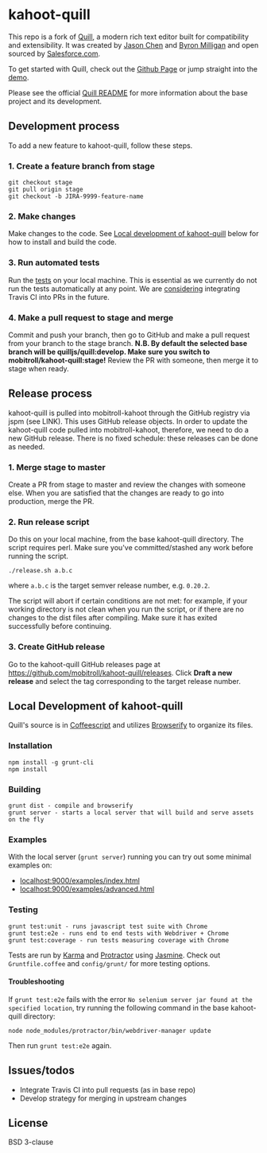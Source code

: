 # kahoot-quill

This repo is a fork of [Quill](https://github.com/quilljs/quill), a modern rich text editor built for compatibility and extensibility. It was created by [Jason Chen](https://twitter.com/jhchen) and [Byron Milligan](https://twitter.com/byronmilligan) and open sourced by [Salesforce.com](http://www.salesforce.com).

To get started with Quill, check out the [Github Page](http://quilljs.com/) or jump straight into the [demo](http://quilljs.com/examples/).

Please see the official [Quill README](https://github.com/quilljs/quill/blob/develop/README.md) for more information about the base project and its development.

## Development process

To add a new feature to kahoot-quill, follow these steps.

### 1. Create a feature branch from stage

```
git checkout stage
git pull origin stage
git checkout -b JIRA-9999-feature-name
```

### 2. Make changes

Make changes to the code. See [Local development of kahoot-quill](https://github.com/mobitroll/kahoot-quill#local-development-of-kahoot-quill) below for how to install and build the code.

### 3. Run automated tests

Run the [tests](https://github.com/mobitroll/kahoot-quill#testing) on your local machine. This is essential as we currently do not run the tests automatically at any point. We are [considering]() integrating Travis CI into PRs in the future.

### 4. Make a pull request to stage and merge

Commit and push your branch, then go to GitHub and make a pull request from your branch to the stage branch. **N.B. By default the selected base branch will be quilljs/quill:develop. Make sure you switch to mobitroll/kahoot-quill:stage!**
Review the PR with someone, then merge it to stage when ready.


## Release process

kahoot-quill is pulled into mobitroll-kahoot through the GitHub registry via jspm (see LINK). This uses GitHub release objects. In order to update the kahoot-quill code pulled into mobitroll-kahoot, therefore, we need to do a new GitHub release. There is no fixed schedule: these releases can be done as needed.

### 1. Merge stage to master

Create a PR from stage to master and review the changes with someone else. When you are satisfied that the changes are ready to go into production, merge the PR.

### 2. Run release script

Do this on your local machine, from the base kahoot-quill directory. The script requires perl. Make sure you've committed/stashed any work before running the script.

```
./release.sh a.b.c
```
where `a.b.c` is the target semver release number, e.g. `0.20.2`.

The script will abort if certain conditions are not met: for example, if your working directory is not clean when you run the script, or if there are no changes to the dist files after compiling. Make sure it has exited successfully before continuing.

### 3. Create GitHub release

Go to the kahoot-quill GitHub releases page at https://github.com/mobitroll/kahoot-quill/releases. 
Click **Draft a new release** and select the tag corresponding to the target release number.


## Local Development of kahoot-quill

Quill's source is in [Coffeescript](http://coffeescript.org/) and utilizes [Browserify](http://browserify.org/) to organize its files.

### Installation

    npm install -g grunt-cli
    npm install

### Building

    grunt dist - compile and browserify
    grunt server - starts a local server that will build and serve assets on the fly

### Examples

With the local server (`grunt server`) running you can try out some minimal examples on:

- [localhost:9000/examples/index.html](http://localhost:9000/examples/index.html)
- [localhost:9000/examples/advanced.html](http://localhost:9000/examples/advanced.html)


### Testing

    grunt test:unit - runs javascript test suite with Chrome
    grunt test:e2e - runs end to end tests with Webdriver + Chrome
    grunt test:coverage - run tests measuring coverage with Chrome

Tests are run by [Karma](http://karma-runner.github.io/) and [Protractor](https://github.com/angular/protractor) using [Jasmine](http://jasmine.github.io/). Check out `Gruntfile.coffee` and `config/grunt/` for more testing options.

#### Troubleshooting

If `grunt test:e2e` fails with the error `No selenium server jar found at the specified location`, try running the following command in the base kahoot-quill directory:

    node node_modules/protractor/bin/webdriver-manager update
Then run `grunt test:e2e` again.

## Issues/todos

- Integrate Travis CI into pull requests (as in base repo)
- Develop strategy for merging in upstream changes

## License

BSD 3-clause
